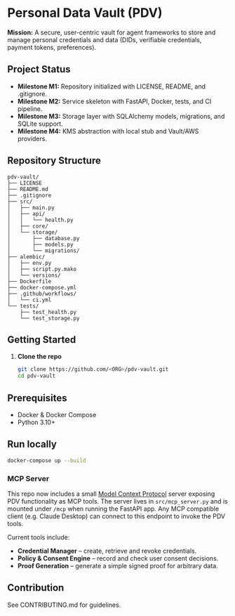 # Personal Data Vault (PDV)

**Mission:**
A secure, user-centric vault for agent frameworks to store and manage personal credentials and data (DIDs, verifiable credentials, payment tokens, preferences).

## Project Status
- **Milestone M1:** Repository initialized with LICENSE, README, and .gitignore.
- **Milestone M2:** Service skeleton with FastAPI, Docker, tests, and CI pipeline.
- **Milestone M3:** Storage layer with SQLAlchemy models, migrations, and SQLite support.
- **Milestone M4:** KMS abstraction with local stub and Vault/AWS providers.

## Repository Structure
```
pdv-vault/
├── LICENSE
├── README.md
├── .gitignore
├── src/
│   ├── main.py
│   ├── api/
│   │   └── health.py
│   ├── core/
│   └── storage/
│       ├── database.py
│       ├── models.py
│       └── migrations/
├── alembic/
│   ├── env.py
│   ├── script.py.mako
│   └── versions/
├── Dockerfile
├── docker-compose.yml
├── .github/workflows/
│   └── ci.yml
└── tests/
    ├── test_health.py
    └── test_storage.py
```

## Getting Started

1. **Clone the repo**
   ```bash
   git clone https://github.com/<ORG>/pdv-vault.git
   cd pdv-vault
   ```

## Prerequisites
- Docker & Docker Compose
- Python 3.10+

## Run locally
```bash
docker-compose up --build
```

### MCP Server

This repo now includes a small [Model Context Protocol](https://modelcontextprotocol.io/) server exposing PDV functionality as MCP tools. The server lives in `src/mcp_server.py` and is mounted under `/mcp` when running the FastAPI app. Any MCP compatible client (e.g. Claude Desktop) can connect to this endpoint to invoke the PDV tools.

Current tools include:

- **Credential Manager** – create, retrieve and revoke credentials.
- **Policy & Consent Engine** – record and check user consent decisions.
- **Proof Generation** – generate a simple signed proof for arbitrary data.

## Contribution
See CONTRIBUTING.md for guidelines.
